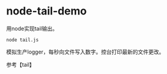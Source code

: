 # node-tail-demo
用node实现tail输出。

````
node tail.js
````

模拟生产logger，每秒向文件写入数字。控台打印最新的文件更改。

参考【tail】
